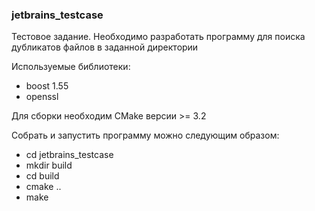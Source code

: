 ### jetbrains_testcase
Тестовое задание.
Необходимо разработать программу для поиска дубликатов файлов в заданной директории

Используемые библиотеки:
- boost 1.55
- openssl

Для сборки необходим CMake версии >= 3.2

Собрать и запустить программу можно следующим образом:
- cd jetbrains_testcase
- mkdir build
- cd build
- cmake ..
- make
